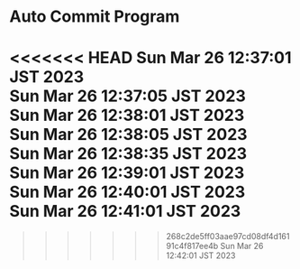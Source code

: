 # Auto Commit Program

<<<<<<< HEAD
Sun Mar 26 12:37:01 JST 2023 <br/>
Sun Mar 26 12:37:05 JST 2023 <br/>
Sun Mar 26 12:38:01 JST 2023 <br/>
Sun Mar 26 12:38:05 JST 2023 <br/>
Sun Mar 26 12:38:35 JST 2023 <br/>
Sun Mar 26 12:39:01 JST 2023 <br/>
Sun Mar 26 12:40:01 JST 2023 <br/>
Sun Mar 26 12:41:01 JST 2023 <br/>
=======

>>>>>>> 268c2de5ff03aae97cd08df4d16191c4f817ee4b
Sun Mar 26 12:42:01 JST 2023 <br/>
